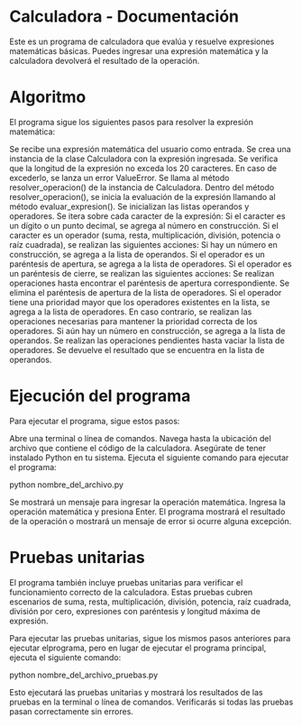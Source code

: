 # Calculadora - Documentación
Este es un programa de calculadora que evalúa y resuelve expresiones matemáticas básicas. Puedes ingresar una expresión matemática y la calculadora devolverá el resultado de la operación.

# Algoritmo
El programa sigue los siguientes pasos para resolver la expresión matemática:

Se recibe una expresión matemática del usuario como entrada.
Se crea una instancia de la clase Calculadora con la expresión ingresada.
Se verifica que la longitud de la expresión no exceda los 20 caracteres. En caso de excederlo, se lanza un error ValueError.
Se llama al método resolver_operacion() de la instancia de Calculadora.
Dentro del método resolver_operacion(), se inicia la evaluación de la expresión llamando al método evaluar_expresion().
Se inicializan las listas operandos y operadores.
Se itera sobre cada caracter de la expresión:
Si el caracter es un dígito o un punto decimal, se agrega al número en construcción.
Si el caracter es un operador (suma, resta, multiplicación, división, potencia o raíz cuadrada), se realizan las siguientes acciones:
Si hay un número en construcción, se agrega a la lista de operandos.
Si el operador es un paréntesis de apertura, se agrega a la lista de operadores.
Si el operador es un paréntesis de cierre, se realizan las siguientes acciones:
Se realizan operaciones hasta encontrar el paréntesis de apertura correspondiente.
Se elimina el paréntesis de apertura de la lista de operadores.
Si el operador tiene una prioridad mayor que los operadores existentes en la lista, se agrega a la lista de operadores.
En caso contrario, se realizan las operaciones necesarias para mantener la prioridad correcta de los operadores.
Si aún hay un número en construcción, se agrega a la lista de operandos.
Se realizan las operaciones pendientes hasta vaciar la lista de operadores.
Se devuelve el resultado que se encuentra en la lista de operandos.

# Ejecución del programa
Para ejecutar el programa, sigue estos pasos:

Abre una terminal o línea de comandos.
Navega hasta la ubicación del archivo que contiene el código de la calculadora.
Asegúrate de tener instalado Python en tu sistema.
Ejecuta el siguiente comando para ejecutar el programa:

python nombre_del_archivo.py

Se mostrará un mensaje para ingresar la operación matemática.
Ingresa la operación matemática y presiona Enter.
El programa mostrará el resultado de la operación o mostrará un mensaje de error si ocurre alguna excepción.

# Pruebas unitarias

El programa también incluye pruebas unitarias para verificar el funcionamiento correcto de la calculadora. Estas pruebas cubren escenarios de suma, resta, multiplicación, división, potencia, raíz cuadrada, división por cero, expresiones con paréntesis y longitud máxima de expresión.

Para ejecutar las pruebas unitarias, sigue los mismos pasos anteriores para ejecutar elprograma, pero en lugar de ejecutar el programa principal, ejecuta el siguiente comando:

python nombre_del_archivo_pruebas.py

Esto ejecutará las pruebas unitarias y mostrará los resultados de las pruebas en la terminal o línea de comandos. Verificarás si todas las pruebas pasan correctamente sin errores.
